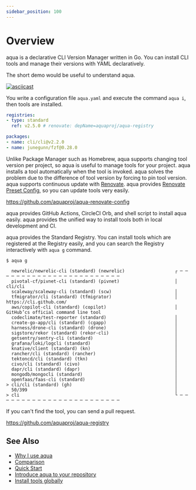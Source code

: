 ```yaml
---
sidebar_position: 100
---
```


# Overview

aqua is a declarative CLI Version Manager written in Go.
You can install CLI tools and manage their versions with YAML declaratively.

The short demo would be useful to understand aqua.

[![asciicast](https://asciinema.org/a/457021.svg)](https://asciinema.org/a/457021?autoplay=1)

You write a configuration file `aqua.yaml` and execute the command `aqua i`, then tools are installed.

```yaml
registries:
- type: standard
  ref: v2.5.0 # renovate: depName=aquaproj/aqua-registry

packages:
- name: cli/cli@v2.2.0
- name: junegunn/fzf@0.28.0
```

Unlike Package Manager such as Homebrew, aqua supports changing tool version per project, so aqua is useful to manage tools for your project.
aqua installs a tool automatically when the tool is invoked.
aqua solves the problem due to the difference of tool version by forcing to pin tool version.
aqua supports continuous update with [Renovate](https://docs.renovatebot.com/).
aqua provides [Renovate Preset Config](https://docs.renovatebot.com/config-presets/), so you can update tools very easily.

https://github.com/aquaproj/aqua-renovate-config

aqua provides GitHub Actions, CircleCI Orb, and shell script to install aqua easily.
aqua provides the unified way to install tools both in local development and CI.

aqua provides the Standard Registry. You can install tools which are registered at the Registry easily, and you can search the Registry interactively with `aqua g` command.

```console
$ aqua g
```

```console
  newrelic/newrelic-cli (standard) (newrelic)                   ┌ ─ ─ ─ ─ ─ ─ ─ ─ ─ ─ ─ ─ ─ ─ ─ ─ ─ ─ ─ ─ ─ ─ ─ ─
  pivotal-cf/pivnet-cli (standard) (pivnet)                     │  cli/cli
  scaleway/scaleway-cli (standard) (scw)                        │
  tfmigrator/cli (standard) (tfmigrator)                        │  https://cli.github.com/
  aws/copilot-cli (standard) (copilot)                          │  GitHub’cs official command line tool
  codeclimate/test-reporter (standard)                          │
  create-go-app/cli (standard) (cgapp)                          │
  harness/drone-cli (standard) (drone)                          │
  sigstore/rekor (standard) (rekor-cli)                         │
  getsentry/sentry-cli (standard)                               │
  grafana/loki/logcli (standard)                                │
  knative/client (standard) (kn)                                │
  rancher/cli (standard) (rancher)                              │
  tektoncd/cli (standard) (tkn)                                 │
  civo/cli (standard) (civo)                                    │
  dapr/cli (standard) (dapr)                                    │
  mongodb/mongocli (standard)                                   │
  openfaas/faas-cli (standard)                                  │
> cli/cli (standard) (gh)                                       │
  50/399                                                        │
> cli                                                           └ ─ ─ ─ ─ ─ ─ ─ ─ ─ ─ ─ ─ ─ ─ ─ ─ ─ ─ ─ ─ ─ ─ ─ ─
```

If you can't find the tool, you can send a pull request.

https://github.com/aquaproj/aqua-registry

## See Also

* [Why I use aqua](https://dev.to/suzukishunsuke/why-i-use-aqua-230)
* [Comparison](/docs/comparison/common)
* [Quick Start](/docs/tutorial-basics/quick-start)
* [Introduce aqua to your repository](/docs/tutorial-extras/introduce-aqua)
* [Install tools globally](/docs/tutorial-extras/global-config)
